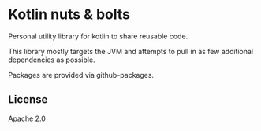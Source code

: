 # Kotlin nuts & bolts

Personal utility library for kotlin to share reusable code.

This library mostly targets the JVM and attempts to pull in as few additional dependencies as possible.

Packages are provided via github-packages.

## License

Apache 2.0